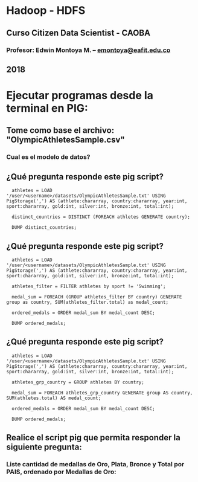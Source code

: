# Hadoop - HDFS
## Curso Citizen Data Scientist - CAOBA
### Profesor: Edwin Montoya M. – emontoya@eafit.edu.co
## 2018

# Ejecutar programas desde la terminal en PIG:

## Tome como base el archivo: "OlympicAthletesSample.csv"

### Cual es el modelo de datos?

## ¿Qué pregunta responde este pig script?

      athletes = LOAD '/user/<username>/datasets/OlympicAthletesSample.txt' USING PigStorage(',') AS (athlete:chararray, country:chararray, year:int, sport:chararray, gold:int, silver:int, bronze:int, total:int);
      
      distinct_countries = DISTINCT (FOREACH athletes GENERATE country);
      
      DUMP distinct_countries;

## ¿Qué pregunta responde este pig script?

      athletes = LOAD '/user/<username>/datasets/OlympicAthletesSample.txt' USING PigStorage(',') AS (athlete:chararray, country:chararray, year:int, sport:chararray, gold:int, silver:int, bronze:int, total:int);

      athletes_filter = FILTER athletes by sport != 'Swimming';

      medal_sum = FOREACH (GROUP athletes_filter BY country) GENERATE group as country, SUM(athletes_filter.total) as medal_count;

      ordered_medals = ORDER medal_sum BY medal_count DESC;

      DUMP ordered_medals;

## ¿Qué pregunta responde este pig script?

      athletes = LOAD '/user/<username>/datasets/OlympicAthletesSample.txt' USING PigStorage(',') AS (athlete:chararray, country:chararray, year:int, sport:chararray, gold:int, silver:int, bronze:int, total:int);

      athletes_grp_country = GROUP athletes BY country;

      medal_sum = FOREACH athletes_grp_country GENERATE group AS country, SUM(athletes.total) AS medal_count;

      ordered_medals = ORDER medal_sum BY medal_count DESC;

      DUMP ordered_medals;

## Realice el script pig que permita responder la siguiente pregunta:

### Liste cantidad de medallas de Oro, Plata, Bronce y Total por PAIS, ordenado por Medallas de Oro:

      